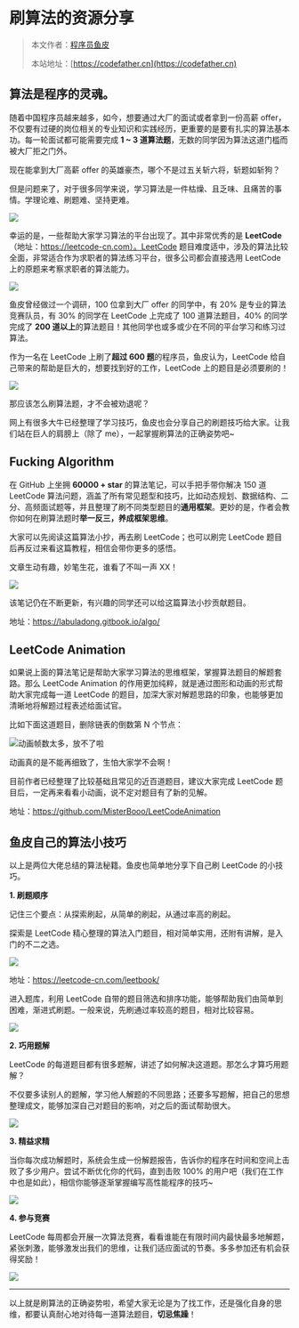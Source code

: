 # 刷算法的资源分享

> 本文作者：[程序员鱼皮](https://yuyuanweb.feishu.cn/wiki/Abldw5WkjidySxkKxU2cQdAtnah)
>
> 本站地址：[https://codefather.cn](https://codefather.cn)

## 算法是程序的灵魂。 

随着中国程序员越来越多，如今，想要通过大厂的面试或者拿到一份高薪 offer，不仅要有过硬的岗位相关的专业知识和实践经历，更重要的是要有扎实的算法基本功。每一轮面试都可能需要完成 **1 ~ 3 道算法题**，无数的同学因为算法这道门槛而被大厂拒之门外。

现在能拿到大厂高薪 offer 的英雄豪杰，哪个不是过五关斩六将，斩题如斩狗？

但是问题来了，对于很多同学来说，学习算法是一件枯燥、且乏味、且痛苦的事情。学理论难、刷题难、坚持更难。

![](https://pic.yupi.icu/5563/202311091030421.png)

幸运的是，一些帮助大家学习算法的平台出现了。其中非常优秀的是 **LeetCode**（地址：https://leetcode-cn.com）。LeetCode 题目难度适中，涉及的算法比较全面，非常适合作为求职者的算法练习平台，很多公司都会直接选用 LeetCode 上的原题来考察求职者的算法能力。

![](https://pic.yupi.icu/5563/202311091030494.png)



鱼皮曾经做过一个调研，100 位拿到大厂 offer 的同学中，有 20% 是专业的算法竞赛队员，有 30% 的同学在 LeetCode 上完成了 100 道算法题目，40% 的同学完成了 **200 道以上**的算法题目！其他同学也或多或少在不同的平台学习和练习过算法。

作为一名在 LeetCode 上刷了**超过 600 题**的程序员，鱼皮认为，LeetCode 给自己带来的帮助是巨大的，想要找到好的工作，LeetCode 上的题目是必须要刷的！

![](https://pic.yupi.icu/5563/202311091030405.png)

那应该怎么刷算法题，才不会被劝退呢？

网上有很多大牛已经整理了学习技巧，鱼皮也会分享自己的刷题技巧给大家。让我们站在巨人的肩膀上（除了 me），一起掌握刷算法的正确姿势吧~



## **Fucking Algorithm**

在 GitHub 上坐拥 **60000 + star** 的算法笔记，可以手把手带你解决 150 道 LeetCode 算法问题，涵盖了所有常见题型和技巧，比如动态规划、数据结构、二分、高频面试题等，并且整理了刷不同类型题目的**通用框架**。更妙的是，作者会教你如何在刷算法题时**举一反三，养成框架思维**。

大家可以先阅读这篇算法小抄，再去刷 LeetCode；也可以刷完 LeetCode 题目后再反过来看这篇教程，相信会带你更多的感悟。

文章生动有趣，妙笔生花，谁看了不叫一声 XX！

![](https://pic.yupi.icu/5563/202311091030460.png)

该笔记仍在不断更新，有兴趣的同学还可以给这篇算法小抄贡献题目。

地址：https://labuladong.gitbook.io/algo/



## **LeetCode Animation**

如果说上面的算法笔记是帮助大家学习算法的思维框架，掌握算法题目的解题套路。那么 LeetCode Animation 的作用更加纯粹，就是通过图形和动画的形式帮助大家完成每一道 LeetCode 的题目，加深大家对解题思路的印象，也能够更加清晰地将解题过程表述给面试官。

比如下面这道题目，删除链表的倒数第 N 个节点：

![](https://pic.yupi.icu/5563/202311091030395.jpeg)动画帧数太多，放不了啦

动画真的是不能再细致了，生怕大家学不会啊！

目前作者已经整理了比较基础且常见的近百道题目，建议大家完成 LeetCode 题目后，一定再来看看小动画，说不定对题目有了新的见解。

地址：https://github.com/MisterBooo/LeetCodeAnimation



## **鱼皮自己的算法小技巧**

以上是两位大佬总结的算法秘籍。鱼皮也简单地分享下自己刷 LeetCode 的小技巧。

**1. 刷题顺序**

记住三个要点：从探索刷起，从简单的刷起，从通过率高的刷起。

探索是 LeetCode 精心整理的算法入门题目，相对简单实用，还附有讲解，是入门的不二之选。

![](https://pic.yupi.icu/5563/202311091030466.png)

地址：https://leetcode-cn.com/leetbook/

进入题库，利用 LeetCode 自带的题目筛选和排序功能，能够帮助我们由简单到困难，渐进式刷题。一般来说，先刷通过率较高的题目，相对比较容易。

![](https://pic.yupi.icu/5563/202311091030962.png)



**2. 巧用题解**

LeetCode 的每道题目都有很多题解，讲述了如何解决这道题。那怎么才算巧用题解？

不仅要多读别人的题解，学习他人解题的不同思路；还要多写题解，把自己的思想整理成文，能够加深自己对题目的影响，对之后的面试帮助很大。

![](https://pic.yupi.icu/5563/202311091030014.png)



**3. 精益求精**

当你每次成功解题时，系统会生成一份解题报告，告诉你的程序在时间和空间上击败了多少用户。尝试不断优化你的代码，直到击败 100% 的用户吧（我们在工作中也是如此），相信你能够逐渐掌握编写高性能程序的技巧~

![](https://pic.yupi.icu/5563/202311091030984.png)



**4. 参与竞赛**

LeetCode 每周都会开展一次算法竞赛，看看谁能在有限时间内最快最多地解题，紧张刺激，能够激发出我们的思维，让我们适应面试的节奏。多多参加还有机会获得奖励！

![](https://pic.yupi.icu/5563/202311091030022.png)



------

以上就是刷算法的正确姿势啦，希望大家无论是为了找工作，还是强化自身的思维，都要认真耐心地对待每一道算法题目，**切忌焦躁**！